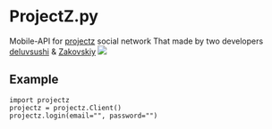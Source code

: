 # ProjectZ.py
Mobile-API for [projectz](https://play.google.com/store/apps/details?id=com.projz.z.android) social network
That made by two developers [deluvsushi](https://github.com/deluvsushi) & [Zakovskiy](https://github.com/Zakovskiy)
![](https://www.projz.com/static/media/screenshot1.c72bf4a0.png)

## Example
```python3
import projectz
projectz = projectz.Client()
projectz.login(email="", password="")
```
